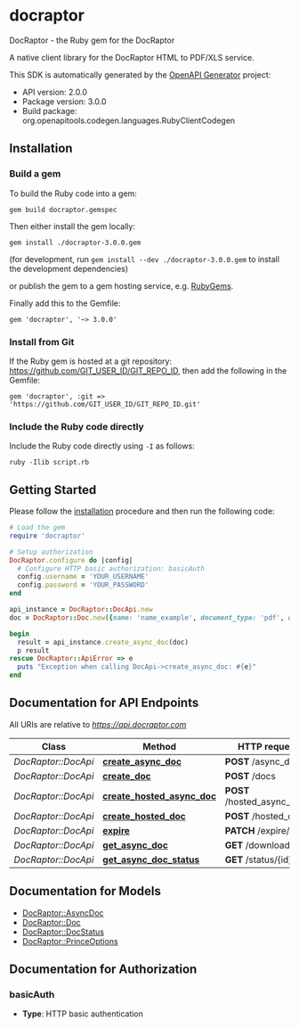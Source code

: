 # docraptor

DocRaptor - the Ruby gem for the DocRaptor

A native client library for the DocRaptor HTML to PDF/XLS service.

This SDK is automatically generated by the [OpenAPI Generator](https://openapi-generator.tech) project:

- API version: 2.0.0
- Package version: 3.0.0
- Build package: org.openapitools.codegen.languages.RubyClientCodegen

## Installation

### Build a gem

To build the Ruby code into a gem:

```shell
gem build docraptor.gemspec
```

Then either install the gem locally:

```shell
gem install ./docraptor-3.0.0.gem
```

(for development, run `gem install --dev ./docraptor-3.0.0.gem` to install the development dependencies)

or publish the gem to a gem hosting service, e.g. [RubyGems](https://rubygems.org/).

Finally add this to the Gemfile:

    gem 'docraptor', '~> 3.0.0'

### Install from Git

If the Ruby gem is hosted at a git repository: https://github.com/GIT_USER_ID/GIT_REPO_ID, then add the following in the Gemfile:

    gem 'docraptor', :git => 'https://github.com/GIT_USER_ID/GIT_REPO_ID.git'

### Include the Ruby code directly

Include the Ruby code directly using `-I` as follows:

```shell
ruby -Ilib script.rb
```

## Getting Started

Please follow the [installation](#installation) procedure and then run the following code:

```ruby
# Load the gem
require 'docraptor'

# Setup authorization
DocRaptor.configure do |config|
  # Configure HTTP basic authorization: basicAuth
  config.username = 'YOUR_USERNAME'
  config.password = 'YOUR_PASSWORD'
end

api_instance = DocRaptor::DocApi.new
doc = DocRaptor::Doc.new({name: 'name_example', document_type: 'pdf', document_content: 'document_content_example'}) # Doc | The document to be created.

begin
  result = api_instance.create_async_doc(doc)
  p result
rescue DocRaptor::ApiError => e
  puts "Exception when calling DocApi->create_async_doc: #{e}"
end

```

## Documentation for API Endpoints

All URIs are relative to *https://api.docraptor.com*

Class | Method | HTTP request | Description
------------ | ------------- | ------------- | -------------
*DocRaptor::DocApi* | [**create_async_doc**](docs/DocApi.md#create_async_doc) | **POST** /async_docs | 
*DocRaptor::DocApi* | [**create_doc**](docs/DocApi.md#create_doc) | **POST** /docs | 
*DocRaptor::DocApi* | [**create_hosted_async_doc**](docs/DocApi.md#create_hosted_async_doc) | **POST** /hosted_async_docs | 
*DocRaptor::DocApi* | [**create_hosted_doc**](docs/DocApi.md#create_hosted_doc) | **POST** /hosted_docs | 
*DocRaptor::DocApi* | [**expire**](docs/DocApi.md#expire) | **PATCH** /expire/{id} | 
*DocRaptor::DocApi* | [**get_async_doc**](docs/DocApi.md#get_async_doc) | **GET** /download/{id} | 
*DocRaptor::DocApi* | [**get_async_doc_status**](docs/DocApi.md#get_async_doc_status) | **GET** /status/{id} | 


## Documentation for Models

 - [DocRaptor::AsyncDoc](docs/AsyncDoc.md)
 - [DocRaptor::Doc](docs/Doc.md)
 - [DocRaptor::DocStatus](docs/DocStatus.md)
 - [DocRaptor::PrinceOptions](docs/PrinceOptions.md)


## Documentation for Authorization


### basicAuth

- **Type**: HTTP basic authentication

